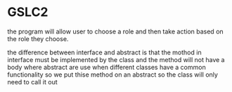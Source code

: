 # GSLC2
the program will allow user to choose a role and then take action based on the role they choose.

the difference between interface and abstract is that the mothod in interface must be implemented by the class and the method will not have 
a body where abstract are use when different classes have a common functionality so we put thise method on an abstract so the class will only need to
call it out
